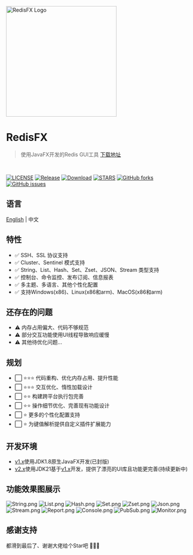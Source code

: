 

<img src="doc/image/redis_icon_j.svg" width="300" height="300" alt="RedisFX Logo">

# RedisFX
> 使用JavaFX开发的Redis GUI工具
[下载地址](https://github.com/tanhuang2016/RedisFX/releases)
<br>

[![LICENSE](https://img.shields.io/github/license/tanhuang2016/RedisFX)](LICENSE)
[![Release](https://img.shields.io/github/release/tanhuang2016/RedisFX.svg)](https://github.com/tanhuang2016/RedisFX/releases)
[![Download](https://img.shields.io/github/downloads/tanhuang2016/RedisFX/total.svg)](https://github.com/tanhuang2016/RedisFX/releases)
[![STARS](https://img.shields.io/github/stars/tanhuang2016/RedisFX)](https://github.com/tanhuang2016/RedisFX/)
[![GitHub forks](https://img.shields.io/github/forks/tanhuang2016/RedisFX)](https://github.com/tanhuang2016/RedisFX/fork)
[![GitHub issues](https://img.shields.io/github/issues/tanhuang2016/RedisFX)](https://github.com/tanhuang2016/RedisFX/issues)
## 语言
[English](README.en-US.md)  | 中文

## 特性
- ✅ SSH、SSL 协议支持
- ✅ Cluster、Sentinel 模式支持
- ✅ String、List、Hash、Set、Zset、JSON、Stream 类型支持
- ✅ 控制台、命令监控、发布订阅、信息报表
- ✅ 多主题、多语言、其他个性化配置
- ✅ 支持Windows(x86)、Linux(x86和arm)、MacOS(x86和arm)

## 还存在的问题
- ⚠️ 内存占用偏大、代码不够规范
- ⚠️ 部分交互功能使用UI线程导致响应缓慢
- ⚠️ 其他待优化问题...

## 规划
- ⬜ ⭐⭐⭐ 代码重构、优化内存占用、提升性能
- ⬜ ⭐⭐⭐ 交互优化、惰性加载设计
- ⬜ ⭐⭐ 构建跨平台执行包完善
- ⬜ ⭐⭐ 操作细节优化、完善现有功能设计
- ⬜ ⭐ 更多的个性化配置支持
- ⬜ ⭐ 为键值解析提供自定义插件扩展能力



## 开发环境
- [v1.x](https://github.com/tanhuang2016/RedisFX/tree/freeze/v1.0.4)使用JDK1.8原生JavaFX开发(已封版)
- [v2.x](https://github.com/tanhuang2016/RedisFX/tree/release-2.x)使用JDK21基于[v1.x](https://github.com/tanhuang2016/RedisFX/tree/freeze/v1.0.4)开发，提供了漂亮的UI库且功能更完善(持续更新中)

## 功能效果图展示
![String.png](doc/image/String.png)
![List.png](doc/image/List.png)
![Hash.png](doc/image/Hash.png)
![Set.png](doc/image/Set.png)
![Zset.png](doc/image/Zset.png)
![Json.png](doc/image/Json.png)
![Stream.png](doc/image/Stream.png)
![Report.png](doc/image/Report.png)
![Console.png](doc/image/Console.png)
![PubSub.png](doc/image/PubSub.png)
![Monitor.png](doc/image/Monitor.png)


## 感谢支持
都滑到最后了、谢谢大佬给个Star吧 🙏🙏🙏
